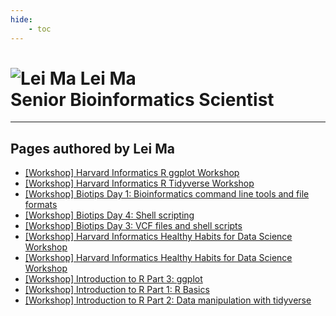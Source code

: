 ```yaml
---
hide:
    - toc
---
```


<h1 class="profile-header">
  <img src="/img/people/leima.jpg" alt="Lei Ma">
  <span class="profile-name">
    Lei Ma<br>
    <span class="profile-title">Senior Bioinformatics Scientist</span>
  </span>
</h1>



---

## Pages authored by Lei Ma

 - [[Workshop] Harvard Informatics R ggplot Workshop](../workshops/short-trainings/r-ggplot/R_ggplot_revised.md)
 - [[Workshop] Harvard Informatics R Tidyverse Workshop](../workshops/short-trainings/r-tidyverse/R_tidyverse_revised.md)
 - [[Workshop] Biotips Day 1: Bioinformatics command line tools and file formats](../workshops/biotips/Biotips-workshop-Day1.md)
 - [[Workshop] Biotips Day 4: Shell scripting](../workshops/biotips/Biotips-workshop-Day4.md)
 - [[Workshop] Biotips Day 3: VCF files and shell scripts](../workshops/biotips/Biotips-workshop-Day3.md)
 - [[Workshop] Harvard Informatics Healthy Habits for Data Science Workshop](../workshops/healthy-habits/healthy_habits_day3.md)
 - [[Workshop] Harvard Informatics Healthy Habits for Data Science Workshop](../workshops/healthy-habits/healthy_habits_day1.md)
 - [[Workshop] Introduction to R Part 3: ggplot](../workshops/intro-r/R-workshop-Part3.md)
 - [[Workshop] Introduction to R Part 1: R Basics](../workshops/intro-r/R-workshop-Part1.md)
 - [[Workshop] Introduction to R Part 2: Data manipulation with tidyverse](../workshops/intro-r/R-workshop-Part2.md)